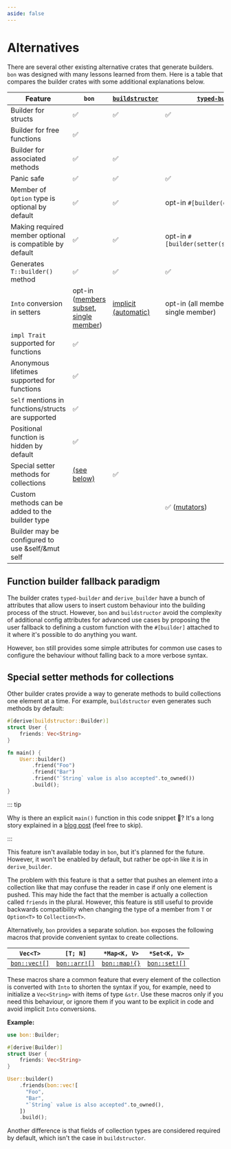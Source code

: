 ```yaml
---
aside: false
---
```


# Alternatives

There are several other existing alternative crates that generate builders. `bon` was designed with many lessons learned from them. Here is a table that compares the builder crates with some additional explanations below.

<!-- If you want to edit the table below make sure to reduce the font size in the editor or turn off word wrap to easier view the table -->

Feature                                                  | `bon`                                                        | [`buildstructor`]               | [`typed-builder`]                                                   | [`derive_builder`]
---------------------------------------------------------|--------------------------------------------------------------|---------------------------------|---------------------------------------------------------------------|-------------------
Builder for structs                                      | :white_check_mark:                                           | :white_check_mark:              | :white_check_mark:                                                  | :white_check_mark:
Builder for free functions                               | :white_check_mark:                                           |                                 |                                                                     |
Builder for associated methods                           | :white_check_mark:                                           | :white_check_mark:              |                                                                     |
Panic safe                                               | :white_check_mark:                                           | :white_check_mark:              | :white_check_mark:                                                  | `build()` returns a `Result`
Member of `Option` type is optional by default           | :white_check_mark:                                           | :white_check_mark:              | <span class="nobr">opt-in `#[builder(default)]`</span>              | <span class="nobr">opt-in `#[builder(default)]`</span>
Making required member optional is compatible by default | :white_check_mark:                                           | :white_check_mark:              | <span class="nobr">opt-in `#[builder(setter(strip_option))]`</span> | <span class="nobr">opt-in `#[builder(setter(strip_option))]`</span>
Generates `T::builder()` method                          | :white_check_mark:                                           | :white_check_mark:              | :white_check_mark:                                                  | only `Builder::default()`
`Into` conversion in setters                             | opt-in ([members subset][bon-on], [single member][bon-into]) | [implicit (automatic)][bs-into] | opt-in (all members + out-out, single member)                       | [opt-in (all members, single member)][db-into]
 `impl Trait` supported for functions                    | :white_check_mark:                                           |                                 |                                                                     |
Anonymous lifetimes supported for functions              | :white_check_mark:                                           |                                 |                                                                     |
`Self` mentions in functions/structs are supported       | :white_check_mark:                                           |                                 |                                                                     |
Positional function is hidden by default                 | :white_check_mark:                                           |                                 |                                                                     |
Special setter methods for collections                   | [(see below)][r1]                                            | :white_check_mark:              |                                                                     | :white_check_mark:
Custom methods can be added to the builder type          |                                                              |                                 | :white_check_mark: ([mutators])                                     | :white_check_mark:
Builder may be configured to use &self/&mut self         |                                                              |                                 |                                                                     | :white_check_mark:

## Function builder fallback paradigm

The builder crates `typed-builder` and `derive_builder` have a bunch of attributes that allow users to insert custom behaviour into the building process of the struct. However, `bon` and `buildstructor` avoid the complexity of additional config attributes for advanced use cases by proposing the user fallback to defining a custom function with the `#[builder]` attached to it where it's possible to do anything you want.

However, `bon` still provides some simple attributes for common use cases to configure the behaviour without falling back to a more verbose syntax.

## Special setter methods for collections

Other builder crates provide a way to generate methods to build collections one element at a time. For example, `buildstructor` even generates such methods by default:

```rust
#[derive(buildstructor::Builder)]
struct User {
    friends: Vec<String>
}

fn main() {
    User::builder()
        .friend("Foo")
        .friend("Bar")
        .friend("`String` value is also accepted".to_owned())
        .build();
}
```

::: tip

Why is there an explicit `main()` function in this code snippet 🤔? It's a long story explained in a [blog post](../blog/the-weird-of-function-local-types-in-rust) (feel free to skip).

:::

This feature isn't available today in `bon`, but it's planned for the future. However, it won't be enabled by default, but rather be opt-in like it is in `derive_builder`.

The problem with this feature is that a setter that pushes an element into a collection like that may confuse the reader in case if only one element is pushed. This may hide the fact that the member is actually a collection called `friends` in the plural. However, this feature is still useful to provide backwards compatibility when changing the type of a member from `T` or `Option<T>` to `Collection<T>`.

Alternatively, `bon` provides a separate solution. `bon` exposes the following macros that provide convenient syntax to create collections.

`Vec<T>`             | `[T; N]`             | `*Map<K, V>`         | `*Set<K, V>`
---------------------|----------------------|----------------------|---------------------
[`bon::vec![]`][vec] | [`bon::arr![]`][arr] | [`bon::map!{}`][map] | [`bon::set![]`][set]

These macros share a common feature that every element of the collection is converted with `Into` to shorten the syntax if you, for example, need to initialize a `Vec<String>` with items of type `&str`. Use these macros only if you need this behaviour, or ignore them if you want to be explicit in code and avoid implicit `Into` conversions.

**Example:**

```rust
use bon::Builder;

#[derive(Builder)]
struct User {
    friends: Vec<String>
}

User::builder()
    .friends(bon::vec![
      "Foo",
      "Bar",
      "`String` value is also accepted".to_owned(),
    ])
    .build();
```

Another difference is that fields of collection types are considered required by default, which isn't the case in `buildstructor`.

[`buildstructor`]: https://docs.rs/buildstructor/latest/buildstructor/
[`typed-builder`]: https://docs.rs/typed-builder/latest/typed_builder/
[`derive_builder`]: https://docs.rs/derive_builder/latest/derive_builder/
[vec]: https://docs.rs/bon/latest/bon/macro.vec.html
[arr]: https://docs.rs/bon/latest/bon/macro.arr.html
[map]: https://docs.rs/bon/latest/bon/macro.map.html
[set]: https://docs.rs/bon/latest/bon/macro.set.html
[mutators]: https://docs.rs/typed-builder/latest/typed_builder/derive.TypedBuilder.html#mutators
[bon-on]: ../reference/builder/top-level/on
[bon-into]: ../reference/builder/member/into
[bs-into]: https://docs.rs/buildstructor/latest/buildstructor/#into-field
[db-into]: https://docs.rs/derive_builder/latest/derive_builder/#generic-setters
[r1]: #special-setter-methods-for-collections
